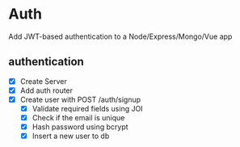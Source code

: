 # Auth
Add JWT-based authentication to a Node/Express/Mongo/Vue app

## authentication
* [x] Create Server
* [x] Add auth router
* [x] Create user with POST /auth/signup
  * [x] Validate required fields using JOI
  * [x] Check if the email is unique
  * [x] Hash password using bcrypt
  * [x] Insert a new user to db
